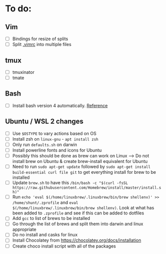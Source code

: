 # To do:

## Vim

- [ ] Bindings for resize of splits
- [ ] Split [.vimrc](./dotfiles/.vimrc) into multiple files

## tmux

- [ ] tmuxinator
- [ ] tmate

## Bash

- [ ] Install bash version 4 automatically. [Reference](https://gist.github.com/Rican7/44081a9806595704fa7b289c32fcd62c)


## Ubuntu / WSL 2 changes

- [ ] Use `$OSTYPE` to vary actions based on OS
- [ ] Install zsh on `linux-gnu` - `apt install zsh`
- [ ] Only run `defaults.sh` on darwin
- [ ] Install powerline fonts and icons for Ubuntu
- [ ] Possibly this should be done as brew can work on Linux --> Do not install brew on Ubuntu & create brew-install equivalent for Ubuntu
- [ ] Need to run `sudo apt-get update` followed by `sudo apt-get install build-essential curl file git` to get everything install for brew to be installed
- [ ] Update `brew.sh` to have this `/bin/bash -c "$(curl -fsSL https://raw.githubusercontent.com/Homebrew/install/master/install.sh)"`
- [ ] Run `echo 'eval $(/home/linuxbrew/.linuxbrew/bin/brew shellenv)' >> /home/shunt/.zprofile` and `eval $(/home/linuxbrew/.linuxbrew/bin/brew shellenv)`. Look at what has been added to `.zprofile` and see if this can be added to dotfiles
- [ ] Add `gcc` to list of brews to be installed
- [ ] Go through the list of brews and split them into darwin and linux appropriate
- [ ] Do no install and casks for linux
- [ ] Install Chocolatey from https://chocolatey.org/docs/installation
- [ ] Create choco install script with all of the packages
